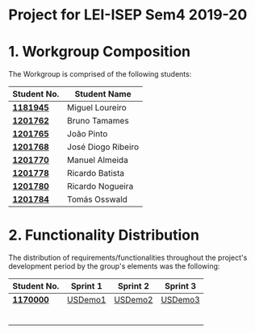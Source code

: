 # Project for  LEI-ISEP Sem4 2019-20 

# 1. Workgroup Composition

The Workgroup is comprised of the following students:

| Student No.	   | Student Name			    |
|--------------|------------------------------|
| **[1181945](/docs/1170000/)**  | Miguel Loureiro |
| **[1201762](/docs/1170000/)**  | Bruno Tamames |
| **[1201765](/docs/1170000/)**  | João Pinto  |
| **[1201768](/docs/US101AddFamilyMembers.md)**  | José Diogo Ribeiro |
| **[1201770](/docs/1170000/)**  | Manuel Almeida |
| **[1201778](/docs/1170000/)**  | Ricardo Batista |
| **[1201780](/docs/1201780.md/)**  | Ricardo Nogueira |
| **[1201784](/docs/1170000/)**  | Tomás Osswald

# 2. Functionality Distribution ###
The distribution of requirements/functionalities throughout the project's development period by the group's elements was the following:


| Student No.	| Sprint 1 | Sprint 2 | Sprint 3 |
|------------|----------|----------|----------|
| [**1170000**](/docs/1170000/)| [USDemo1](/docs/USDemo1)| [USDemo2](/docs/USDemo2)| [USDemo3](/docs/USDemo3) |
|          	|          |          |          |
|          	|          |          |          |
|          	|          |          |          |
|          	|          |          |          |
|          	|          |          |          |
|          	|          |          |          |
